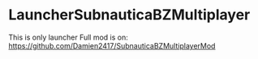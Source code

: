 # LauncherSubnauticaBZMultiplayer
This is only launcher
Full mod is on:
https://github.com/Damien2417/SubnauticaBZMultiplayerMod
